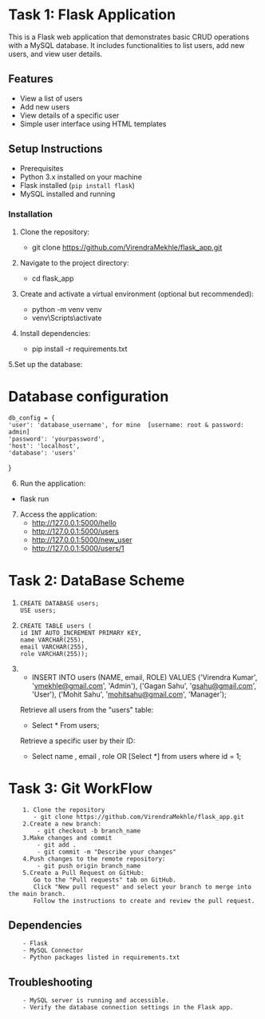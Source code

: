  # Task 1:  Flask Application
This is a Flask web application that demonstrates basic CRUD operations with a MySQL database. It includes functionalities to list users, add new users, and view user details.
## Features
 - View a list of users
 - Add new users
 - View details of a specific user
 - Simple user interface using HTML templates

## Setup Instructions
- Prerequisites
- Python 3.x installed on your machine
- Flask installed (`pip install flask`)
- MySQL installed and running
 
### Installation
1. Clone the repository:
   - git clone https://github.com/VirendraMekhle/flask_app.git
   
2. Navigate to the project directory:
   - cd flask_app
   
3. Create and activate a virtual environment (optional but recommended):
    - python -m venv venv 
    - venv\Scripts\activate

4. Install dependencies:
   - pip install -r requirements.txt

5.Set up the database:
   # Database configuration
    db_config = {
    'user': 'database_username', for mine  [username: root & password: admin]
    'password': 'yourpassword',
    'host': 'localhost',
    'database': 'users'
  }
 
6. Run the application:
  - flask run
  
7. Access the application:
   - http://127.0.0.1:5000/hello
   - http://127.0.0.1:5000/users 
   - http://127.0.0.1:5000/new_user
   - http://127.0.0.1:5000/users/1

# Task 2:  DataBase Scheme
   1.     CREATE DATABASE users;
          USE users;

   2.     CREATE TABLE users (
          id INT AUTO_INCREMENT PRIMARY KEY,
          name VARCHAR(255),
          email VARCHAR(255),
          role VARCHAR(255));
          
   3.    - INSERT INTO users (NAME, email, ROLE) VALUES
           ('Virendra Kumar', 'vmekhle@gmail.com', 'Admin'),
           ('Gagan Sahu', 'gsahu@gmail.com', 'User'),
           ('Mohit Sahu', 'mohitsahu@gmail.com', 'Manager');
         
          Retrieve all users from the "users" table: 
           - Select * From users;
        
          Retrieve a specific user by their ID: 
           - Select name , email , role  OR [Select *]
             from users
             where id = 1;

 # Task 3:  Git WorkFlow
        1. Clone the repository
           - git clone https://github.com/VirendraMekhle/flask_app.git
        2.Create a new branch:
            - git checkout -b branch_name
        3.Make changes and commit
            - git add .
            - git commit -m "Describe your changes"
        4.Push changes to the remote repository:
            - git push origin branch_name
        5.Create a Pull Request on GitHub:
           Go to the "Pull requests" tab on GitHub.
           Click "New pull request" and select your branch to merge into the main branch.
           Follow the instructions to create and review the pull request.
        
 ## Dependencies
        - Flask
        - MySQL Connector
        - Python packages listed in requirements.txt

  ## Troubleshooting
        - MySQL server is running and accessible.
        - Verify the database connection settings in the Flask app.

  
